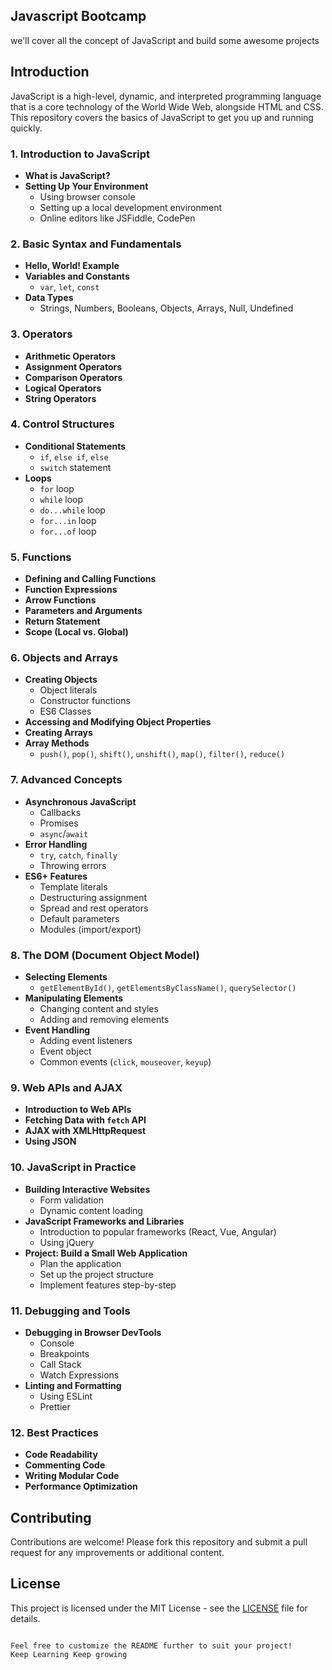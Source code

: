 ## Javascript Bootcamp
we'll cover all the concept of JavaScript and build some awesome projects

## Introduction
JavaScript is a high-level, dynamic, and interpreted programming language that is a core technology of the World Wide Web, alongside HTML and CSS. This repository covers the basics of JavaScript to get you up and running quickly.

### 1. Introduction to JavaScript
- **What is JavaScript?**
- **Setting Up Your Environment**
  - Using browser console
  - Setting up a local development environment
  - Online editors like JSFiddle, CodePen

### 2. Basic Syntax and Fundamentals
- **Hello, World! Example**
- **Variables and Constants**
  - `var`, `let`, `const`
- **Data Types**
  - Strings, Numbers, Booleans, Objects, Arrays, Null, Undefined

### 3. Operators
- **Arithmetic Operators**
- **Assignment Operators**
- **Comparison Operators**
- **Logical Operators**
- **String Operators**

### 4. Control Structures
- **Conditional Statements**
  - `if`, `else if`, `else`
  - `switch` statement
- **Loops**
  - `for` loop
  - `while` loop
  - `do...while` loop
  - `for...in` loop
  - `for...of` loop

### 5. Functions
- **Defining and Calling Functions**
- **Function Expressions**
- **Arrow Functions**
- **Parameters and Arguments**
- **Return Statement**
- **Scope (Local vs. Global)**

### 6. Objects and Arrays
- **Creating Objects**
  - Object literals
  - Constructor functions
  - ES6 Classes
- **Accessing and Modifying Object Properties**
- **Creating Arrays**
- **Array Methods**
  - `push()`, `pop()`, `shift()`, `unshift()`, `map()`, `filter()`, `reduce()`

### 7. Advanced Concepts
- **Asynchronous JavaScript**
  - Callbacks
  - Promises
  - `async`/`await`
- **Error Handling**
  - `try`, `catch`, `finally`
  - Throwing errors
- **ES6+ Features**
  - Template literals
  - Destructuring assignment
  - Spread and rest operators
  - Default parameters
  - Modules (import/export)

### 8. The DOM (Document Object Model)
- **Selecting Elements**
  - `getElementById()`, `getElementsByClassName()`, `querySelector()`
- **Manipulating Elements**
  - Changing content and styles
  - Adding and removing elements
- **Event Handling**
  - Adding event listeners
  - Event object
  - Common events (`click`, `mouseover`, `keyup`)

### 9. Web APIs and AJAX
- **Introduction to Web APIs**
- **Fetching Data with `fetch` API**
- **AJAX with XMLHttpRequest**
- **Using JSON**

### 10. JavaScript in Practice
- **Building Interactive Websites**
  - Form validation
  - Dynamic content loading
- **JavaScript Frameworks and Libraries**
  - Introduction to popular frameworks (React, Vue, Angular)
  - Using jQuery
- **Project: Build a Small Web Application**
  - Plan the application
  - Set up the project structure
  - Implement features step-by-step

### 11. Debugging and Tools
- **Debugging in Browser DevTools**
  - Console
  - Breakpoints
  - Call Stack
  - Watch Expressions
- **Linting and Formatting**
  - Using ESLint
  - Prettier

### 12. Best Practices
- **Code Readability**
- **Commenting Code**
- **Writing Modular Code**
- **Performance Optimization**

## Contributing

Contributions are welcome! Please fork this repository and submit a pull request for any improvements or additional content.

## License

This project is licensed under the MIT License - see the [LICENSE](LICENSE) file for details.
```

Feel free to customize the README further to suit your project!
Keep Learning Keep growing
